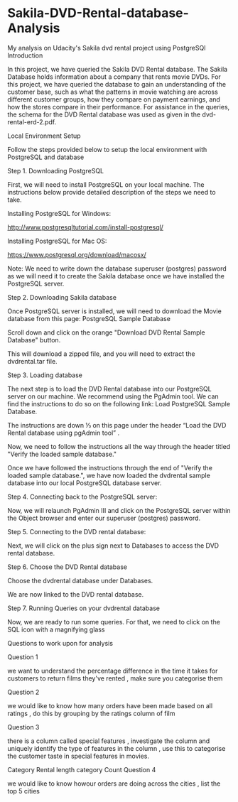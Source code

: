 # Sakila-DVD-Rental-database-Analysis
My analysis on Udacity's Sakila dvd rental project using PostgreSQl
Introduction

In this project, we have queried the Sakila DVD Rental database. The Sakila Database holds information about a company that rents movie DVDs. For this project, we have queried the database to gain an understanding of the customer base, such as what the patterns in movie watching are across different customer groups, how they compare on payment earnings, and how the stores compare in their performance. For assistance in the queries, the schema for the DVD Rental database was used as given in the dvd-rental-erd-2.pdf.

Local Environment Setup

Follow the steps provided below to setup the local environment with PostgreSQL and database

Step 1. Downloading PostgreSQL

First, we will need to install PostgreSQL on your local machine. The instructions below provide detailed description of the steps we need to take.

Installing PostgreSQL for Windows:

http://www.postgresqltutorial.com/install-postgresql/

Installing PostgreSQL for Mac OS:

https://www.postgresql.org/download/macosx/

Note: We need to write down the database superuser (postgres) password as we will need it to create the Sakila database once we have installed the PostgreSQL server.

Step 2. Downloading Sakila database

Once PostgreSQL server is installed, we will need to download the Movie database from this page: PostgreSQL Sample Database

Scroll down and click on the orange "Download DVD Rental Sample Database" button.

This will download a zipped file, and you will need to extract the dvdrental.tar file.

Step 3. Loading database

The next step is to load the DVD Rental database into our PostgreSQL server on our machine. We recommend using the PgAdmin tool. We can find the instructions to do so on the following link: Load PostgreSQL Sample Database.

The instructions are down ⅓ on this page under the header “Load the DVD Rental database using pgAdmin tool” .

Now, we need to follow the instructions all the way through the header titled "Verify the loaded sample database."

Once we have followed the instructions through the end of "Verify the loaded sample database.", we have now loaded the dvdrental sample database into our local PostgreSQL database server.

Step 4. Connecting back to the PostgreSQL server:

Now, we will relaunch PgAdmin III and click on the PostgreSQL server within the Object browser and enter our superuser (postgres) password.

Step 5. Connecting to the DVD rental database:

Next, we will click on the plus sign next to Databases to access the DVD rental database.

Step 6. Choose the DVD Rental database

Choose the dvdrental database under Databases.

We are now linked to the DVD rental database.

Step 7. Running Queries on your dvdrental database

Now, we are ready to run some queries. For that, we need to click on the SQL icon with a magnifying glass

Questions to work upon for analysis

Question 1

we want to understand the percentage difference in the time it takes for customers to return films they've rented , make sure you categorise them

Question 2

we would like to know how many orders have been made based on all ratings , do this by grouping by the ratings column of film

Question 3

there is a column called special features , investigate the column and uniquely identify the type of features in the column , use this to categorise the customer taste in special features in movies.

Category
Rental length category
Count
Question 4

we would like to know howour orders are doing across the cities , list the top 5 cities 
